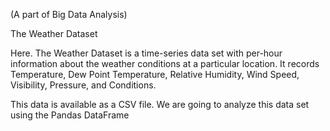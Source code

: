 (A part of Big Data Analysis)

The Weather Dataset

Here. The Weather Dataset is a time-series data set with per-hour information about the weather conditions at a particular location. It records Temperature, Dew Point Temperature, Relative Humidity, Wind Speed, Visibility, Pressure, and Conditions.

This data is available as a CSV file. We are going to analyze this data set using the Pandas DataFrame
